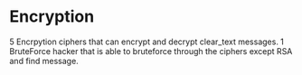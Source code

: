 # Encryption
5 Encrpytion ciphers that can encrypt and decrypt clear_text messages. 
1 BruteForce hacker that is able to bruteforce through the ciphers except RSA and find message. 
